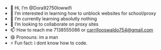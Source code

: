 - 👋 Hi, I’m @Dora92750lowwifi
- 👀 I’m interested in learning how to unblock websites for school/proxy
- 🌱 I’m currently learning absolutly nothing
- 💞️ I’m looking to collaborate on proxy sites
- 📫 How to reach me 7138555086 or carrillooswaldo754@gmail.com
- 😄 Pronouns: im a man
- ⚡ Fun fact: i dont know how to code.

<!---
Dora92750lowwifi/Dora92750lowwifi is a ✨ special ✨ repository because its `README.md` (this file) appears on your GitHub profile.
You can click the Preview link to take a look at your changes.
--->
